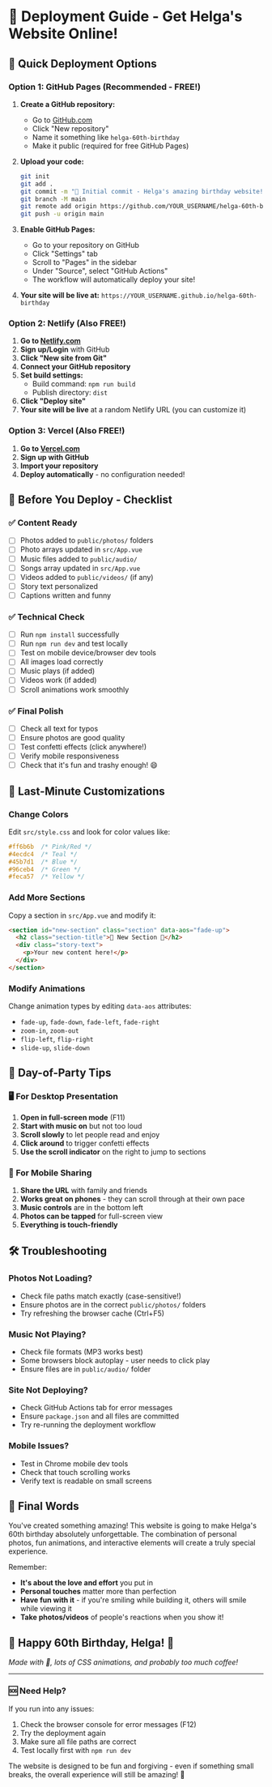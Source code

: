 # 🚀 Deployment Guide - Get Helga's Website Online!

## 🎯 Quick Deployment Options

### Option 1: GitHub Pages (Recommended - FREE!)

1. **Create a GitHub repository:**
   - Go to [GitHub.com](https://github.com)
   - Click "New repository"
   - Name it something like `helga-60th-birthday`
   - Make it public (required for free GitHub Pages)

2. **Upload your code:**
   ```bash
   git init
   git add .
   git commit -m "🎉 Initial commit - Helga's amazing birthday website!"
   git branch -M main
   git remote add origin https://github.com/YOUR_USERNAME/helga-60th-birthday.git
   git push -u origin main
   ```

3. **Enable GitHub Pages:**
   - Go to your repository on GitHub
   - Click "Settings" tab
   - Scroll to "Pages" in the sidebar
   - Under "Source", select "GitHub Actions"
   - The workflow will automatically deploy your site!

4. **Your site will be live at:**
   `https://YOUR_USERNAME.github.io/helga-60th-birthday`

### Option 2: Netlify (Also FREE!)

1. **Go to [Netlify.com](https://netlify.com)**
2. **Sign up/Login** with GitHub
3. **Click "New site from Git"**
4. **Connect your GitHub repository**
5. **Set build settings:**
   - Build command: `npm run build`
   - Publish directory: `dist`
6. **Click "Deploy site"**
7. **Your site will be live** at a random Netlify URL (you can customize it)

### Option 3: Vercel (Also FREE!)

1. **Go to [Vercel.com](https://vercel.com)**
2. **Sign up with GitHub**
3. **Import your repository**
4. **Deploy automatically** - no configuration needed!

## 📱 Before You Deploy - Checklist

### ✅ Content Ready
- [ ] Photos added to `public/photos/` folders
- [ ] Photo arrays updated in `src/App.vue`
- [ ] Music files added to `public/audio/`
- [ ] Songs array updated in `src/App.vue`
- [ ] Videos added to `public/videos/` (if any)
- [ ] Story text personalized
- [ ] Captions written and funny

### ✅ Technical Check
- [ ] Run `npm install` successfully
- [ ] Run `npm run dev` and test locally
- [ ] Test on mobile device/browser dev tools
- [ ] All images load correctly
- [ ] Music plays (if added)
- [ ] Videos work (if added)
- [ ] Scroll animations work smoothly

### ✅ Final Polish
- [ ] Check all text for typos
- [ ] Ensure photos are good quality
- [ ] Test confetti effects (click anywhere!)
- [ ] Verify mobile responsiveness
- [ ] Check that it's fun and trashy enough! 😄

## 🎨 Last-Minute Customizations

### Change Colors
Edit `src/style.css` and look for color values like:
```css
#ff6b6b  /* Pink/Red */
#4ecdc4  /* Teal */
#45b7d1  /* Blue */
#96ceb4  /* Green */
#feca57  /* Yellow */
```

### Add More Sections
Copy a section in `src/App.vue` and modify it:
```html
<section id="new-section" class="section" data-aos="fade-up">
  <h2 class="section-title">🎪 New Section 🎪</h2>
  <div class="story-text">
    <p>Your new content here!</p>
  </div>
</section>
```

### Modify Animations
Change animation types by editing `data-aos` attributes:
- `fade-up`, `fade-down`, `fade-left`, `fade-right`
- `zoom-in`, `zoom-out`
- `flip-left`, `flip-right`
- `slide-up`, `slide-down`

## 🎉 Day-of-Party Tips

### 🖥️ For Desktop Presentation
1. **Open in full-screen mode** (F11)
2. **Start with music on** but not too loud
3. **Scroll slowly** to let people read and enjoy
4. **Click around** to trigger confetti effects
5. **Use the scroll indicator** on the right to jump to sections

### 📱 For Mobile Sharing
1. **Share the URL** with family and friends
2. **Works great on phones** - they can scroll through at their own pace
3. **Music controls** are in the bottom left
4. **Photos can be tapped** for full-screen view
5. **Everything is touch-friendly**

## 🛠️ Troubleshooting

### Photos Not Loading?
- Check file paths match exactly (case-sensitive!)
- Ensure photos are in the correct `public/photos/` folders
- Try refreshing the browser cache (Ctrl+F5)

### Music Not Playing?
- Check file formats (MP3 works best)
- Some browsers block autoplay - user needs to click play
- Ensure files are in `public/audio/` folder

### Site Not Deploying?
- Check GitHub Actions tab for error messages
- Ensure `package.json` and all files are committed
- Try re-running the deployment workflow

### Mobile Issues?
- Test in Chrome mobile dev tools
- Check that touch scrolling works
- Verify text is readable on small screens

## 🎂 Final Words

You've created something amazing! This website is going to make Helga's 60th birthday absolutely unforgettable. The combination of personal photos, fun animations, and interactive elements will create a truly special experience.

Remember:
- **It's about the love and effort** you put in
- **Personal touches** matter more than perfection
- **Have fun with it** - if you're smiling while building it, others will smile while viewing it
- **Take photos/videos** of people's reactions when you show it!

## 🎊 Happy 60th Birthday, Helga! 🎊

*Made with 💖, lots of CSS animations, and probably too much coffee!*

---

### 🆘 Need Help?

If you run into any issues:
1. Check the browser console for error messages (F12)
2. Try the deployment again
3. Make sure all file paths are correct
4. Test locally first with `npm run dev`

The website is designed to be fun and forgiving - even if something small breaks, the overall experience will still be amazing! 🌟

